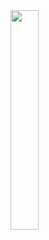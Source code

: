 <img src="https://github.com/user-attachments/assets/eaf501a0-4dcc-4479-9c78-c62a8c65b7b9" width=30% height=30%>
